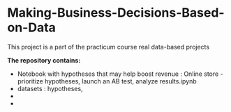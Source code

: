 # Making-Business-Decisions-Based-on-Data
This project is a part of the practicum course real data-based projects

<b> The repository contains: </b>

<ul>
<li> Notebook with hypotheses that may help boost revenue : Online store - prioritize hypotheses, launch an AB test, analyze results.ipynb </li>
<li> datasets : hypotheses,</li>
<li> </li>
<li> </li>

</ul>
